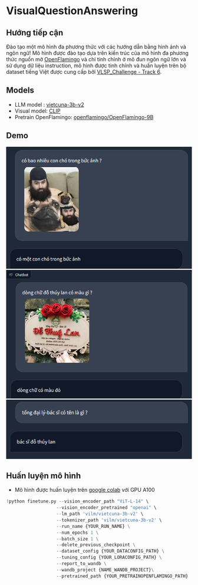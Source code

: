 # VisualQuestionAnswering
## Hướng tiếp cận
Đào tạo một mô hình đa phương thức với các hướng dẫn bằng hình ảnh và ngôn ngữ!
Mô hình được đào tạo dựa trên kiến trúc của mô hình đa phương thức nguồn mở [OpenFlamingo](https://github.com/mlfoundations/open_flamingo) và chỉ tinh chỉnh ở mô đun ngôn ngữ lớn và sử dụng dữ liệu instruction, mô hình được tinh chỉnh và huấn luyện trên bộ dataset tiếng Việt được cung cấp bởi [VLSP_Challenge - Track 6](https://vlsp.org.vn/vlsp2023/eval/vrc?fbclid=IwAR0390aeSL3InaTsq7aq_-8TWH-9C01HXsUUt4YF1IXDhfqmK55asXTXFxg).

## Models
* LLM model   : [vietcuna-3b-v2](https://huggingface.co/vilm/vietcuna-3b-v2)
* Visual model: [CLIP](https://github.com/openai/CLIP/tree/main)
* Pretrain OpenFlamingo: [openflamingo/OpenFlamingo-9B](https://huggingface.co/openflamingo/OpenFlamingo-9B-deprecated)

## Demo
![alt text](https://github.com/mdnanh/VisualQuestionAnswering/blob/main/images/1%20(1).png)
![alt text](https://github.com/mdnanh/VisualQuestionAnswering/blob/main/images/1%20(3).png)
![alt text](https://github.com/mdnanh/VisualQuestionAnswering/blob/main/images/1%20(2).png)

## Huấn luyện mô hình
* Mô hình được huấn luyện trên [google colab](https://colab.research.google.com/) với GPU A100

```python
!python finetune.py --vision_encoder_path "ViT-L-14" \
                   --vision_encoder_pretrained "openai" \
                   --lm_path 'vilm/vietcuna-3b-v2' \
                   --tokenizer_path 'vilm/vietcuna-3b-v2' \
                   --run_name {YOUR_RUN_NAME} \
                   --num_epochs 1 \
                   --batch_size 1 \
                   --delete_previous_checkpoint \
                   --dataset_config {YOUR_DATACONFIG_PATH} \
                   --tuning_config {YOUR_LORACONFIG_PATH} \
                   --report_to_wandb \
                   --wandb_project {NAME_WANDB_PROJECT}\
                   --pretrained_path {YOUR_PRETRAINOPENFLAMINGO_PATH}
```
